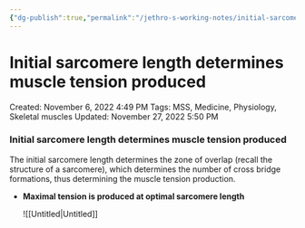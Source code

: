 ```yaml
---
{"dg-publish":true,"permalink":"/jethro-s-working-notes/initial-sarcomere-length-determines-muscle-tension/","dgPassFrontmatter":true}
---
```



# Initial sarcomere length determines muscle tension produced

Created: November 6, 2022 4:49 PM
Tags: MSS, Medicine, Physiology, Skeletal muscles
Updated: November 27, 2022 5:50 PM

### Initial sarcomere length determines muscle tension produced

The initial sarcomere length determines the zone of overlap (recall the structure of a sarcomere), which determines the number of cross bridge formations, thus determining the muscle tension production.

- ************************************************************************Maximal tension is produced at optimal sarcomere length************************************************************************
    
    ![[Untitled\|Untitled]]
